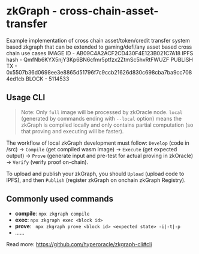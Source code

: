 # zkGraph - cross-chain-asset-transfer
Example implementation of cross chain asset/token/credit transfer system based zkgraph that can be extended to gaming/defi/any asset based cross chain use cases
IMAGE ID - AB09C4A2ACF2CD430F4E123B021C7A18
IPFS hash - QmfNb6KYX5njY3Kp6BN6cfmr5ptfzx2ZtmSc5hvRtFWUZF
PUBLISH TX - 0x5507b36d0698ee3e8865d51796f7c9ccb21626d830c698cba7ba9cc7084ed1cb
BLOCK - 5114533
## Usage CLI

> Note: Only `full` image will be processed by zkOracle node. `local` (generated by commands ending with `--local` option) means the zkGraph is compiled locally and only contains partial computation (so that proving and executing will be faster).

The workflow of local zkGraph development must follow: `Develop` (code in /src) -> `Compile` (get compiled wasm image) -> `Execute` (get expected output) -> `Prove` (generate input and pre-test for actual proving in zkOracle) -> `Verify` (verify proof on-chain).

To upload and publish your zkGraph, you should `Upload` (upload code to IPFS), and then `Publish` (register zkGraph on onchain zkGraph Registry).

## Commonly used commands

- **compile**: `npx zkgraph compile`
- **exec**: `npx zkgraph exec <block id>`
- **prove**: ` npx zkgraph prove <block id> <expected state> -i|-t|-p`  
- ……

Read more: https://github.com/hyperoracle/zkgraph-cli#cli
